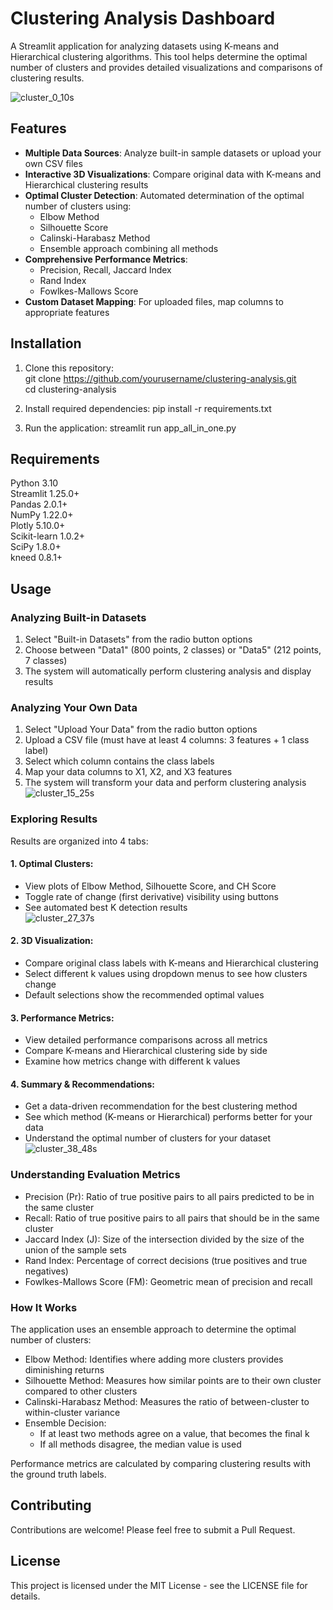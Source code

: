 # Clustering Analysis Dashboard
A Streamlit application for analyzing datasets using K-means and Hierarchical clustering algorithms. This tool helps determine the optimal number of clusters and provides detailed visualizations and comparisons of clustering results.  

![cluster_0_10s](https://github.com/user-attachments/assets/693948d0-25f9-40a6-8c74-1107e5dbb740)

## Features
- **Multiple Data Sources**: Analyze built-in sample datasets or upload your own CSV files
- **Interactive 3D Visualizations**: Compare original data with K-means and Hierarchical clustering results
- **Optimal Cluster Detection**: Automated determination of the optimal number of clusters using:
  - Elbow Method
  - Silhouette Score
  - Calinski-Harabasz Method
  - Ensemble approach combining all methods  
- **Comprehensive Performance Metrics**:
  - Precision, Recall, Jaccard Index
  - Rand Index
  - Fowlkes-Mallows Score  
- **Custom Dataset Mapping**: For uploaded files, map columns to appropriate features  

## Installation
1. Clone this repository:  
    git clone https://github.com/yourusername/clustering-analysis.git  
    cd clustering-analysis  

2. Install required dependencies:
pip install -r requirements.txt

3. Run the application:
streamlit run app_all_in_one.py


## Requirements

Python 3.10  
Streamlit 1.25.0+  
Pandas 2.0.1+  
NumPy 1.22.0+  
Plotly 5.10.0+  
Scikit-learn 1.0.2+  
SciPy 1.8.0+  
kneed 0.8.1+  

## Usage
### Analyzing Built-in Datasets

1. Select "Built-in Datasets" from the radio button options
2. Choose between "Data1" (800 points, 2 classes) or "Data5" (212 points, 7 classes)
3. The system will automatically perform clustering analysis and display results

### Analyzing Your Own Data

1. Select "Upload Your Data" from the radio button options
2. Upload a CSV file (must have at least 4 columns: 3 features + 1 class label)
3. Select which column contains the class labels
4. Map your data columns to X1, X2, and X3 features
5. The system will transform your data and perform clustering analysis  
![cluster_15_25s](https://github.com/user-attachments/assets/81123e13-f5f2-4b88-87eb-cd36b26f3b7e)

### Exploring Results
Results are organized into 4 tabs:

#### 1. Optimal Clusters:

- View plots of Elbow Method, Silhouette Score, and CH Score
- Toggle rate of change (first derivative) visibility using buttons
- See automated best K detection results  
![cluster_27_37s](https://github.com/user-attachments/assets/0e2589f4-42cb-4384-9976-367d4c079e05)


#### 2. 3D Visualization:

- Compare original class labels with K-means and Hierarchical clustering
- Select different k values using dropdown menus to see how clusters change
- Default selections show the recommended optimal values

#### 3. Performance Metrics:

- View detailed performance comparisons across all metrics
- Compare K-means and Hierarchical clustering side by side
- Examine how metrics change with different k values


#### 4. Summary & Recommendations:

- Get a data-driven recommendation for the best clustering method
- See which method (K-means or Hierarchical) performs better for your data
- Understand the optimal number of clusters for your dataset  
![cluster_38_48s](https://github.com/user-attachments/assets/d0a0d474-96a9-41f2-880e-62579de539dd)



### Understanding Evaluation Metrics

- Precision (Pr): Ratio of true positive pairs to all pairs predicted to be in the same cluster
- Recall: Ratio of true positive pairs to all pairs that should be in the same cluster
- Jaccard Index (J): Size of the intersection divided by the size of the union of the sample sets
- Rand Index: Percentage of correct decisions (true positives and true negatives)
- Fowlkes-Mallows Score (FM): Geometric mean of precision and recall

### How It Works
The application uses an ensemble approach to determine the optimal number of clusters:

- Elbow Method: Identifies where adding more clusters provides diminishing returns
- Silhouette Method: Measures how similar points are to their own cluster compared to other clusters
- Calinski-Harabasz Method: Measures the ratio of between-cluster to within-cluster variance
- Ensemble Decision:
  - If at least two methods agree on a value, that becomes the final k
  - If all methods disagree, the median value is used

Performance metrics are calculated by comparing clustering results with the ground truth labels.


## Contributing
Contributions are welcome! Please feel free to submit a Pull Request.

## License
This project is licensed under the MIT License - see the LICENSE file for details.
